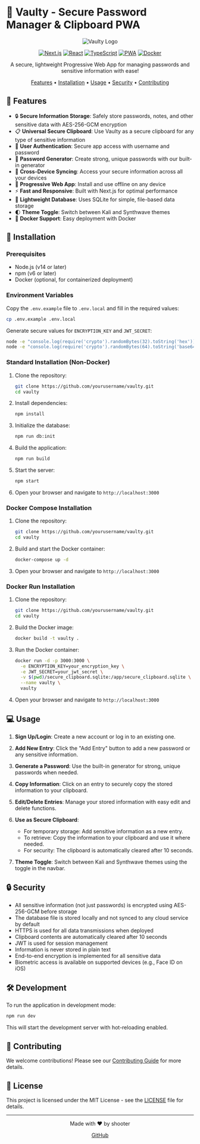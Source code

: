 # 🔐 Vaulty - Secure Password Manager & Clipboard PWA

<div align="center">

![Vaulty Logo](https://via.placeholder.com/150)

[![Next.js](https://img.shields.io/badge/Next.js-000000?style=for-the-badge&logo=next.js&logoColor=white)](https://nextjs.org/)
[![React](https://img.shields.io/badge/React-61DAFB?style=for-the-badge&logo=react&logoColor=black)](https://reactjs.org/)
[![TypeScript](https://img.shields.io/badge/TypeScript-3178C6?style=for-the-badge&logo=typescript&logoColor=white)](https://www.typescriptlang.org/)
[![PWA](https://img.shields.io/badge/PWA-5A0FC8?style=for-the-badge&logo=pwa&logoColor=white)](https://web.dev/progressive-web-apps/)
[![Docker](https://img.shields.io/badge/Docker-2496ED?style=for-the-badge&logo=docker&logoColor=white)](https://www.docker.com/)

A secure, lightweight Progressive Web App for managing passwords and sensitive information with ease!

[Features](#-features) • [Installation](#-installation) • [Usage](#-usage) • [Security](#-security) • [Contributing](#-contributing)

</div>

## 🌟 Features

- 🔒 **Secure Information Storage**: Safely store passwords, notes, and other sensitive data with AES-256-GCM encryption
- 📋 **Universal Secure Clipboard**: Use Vaulty as a secure clipboard for any type of sensitive information
- 🔢 **User Authentication**: Secure app access with username and password
- 🎲 **Password Generator**: Create strong, unique passwords with our built-in generator
- 📱 **Cross-Device Syncing**: Access your secure information across all your devices
- 🚀 **Progressive Web App**: Install and use offline on any device
- ⚡ **Fast and Responsive**: Built with Next.js for optimal performance
- 💾 **Lightweight Database**: Uses SQLite for simple, file-based data storage
- 🌓 **Theme Toggle**: Switch between Kali and Synthwave themes
- 🐳 **Docker Support**: Easy deployment with Docker

## 🚀 Installation

### Prerequisites

- Node.js (v14 or later)
- npm (v6 or later)
- Docker (optional, for containerized deployment)

### Environment Variables

Copy the `.env.example` file to `.env.local` and fill in the required values:

```bash
cp .env.example .env.local
```

Generate secure values for `ENCRYPTION_KEY` and `JWT_SECRET`:

```bash
node -e "console.log(require('crypto').randomBytes(32).toString('hex'))"  # For ENCRYPTION_KEY
node -e "console.log(require('crypto').randomBytes(64).toString('base64'))"  # For JWT_SECRET
```

### Standard Installation (Non-Docker)

1. Clone the repository:
   ```bash
   git clone https://github.com/yourusername/vaulty.git
   cd vaulty
   ```

2. Install dependencies:
   ```bash
   npm install
   ```

3. Initialize the database:
   ```bash
   npm run db:init
   ```

4. Build the application:
   ```bash
   npm run build
   ```

5. Start the server:
   ```bash
   npm start
   ```

6. Open your browser and navigate to `http://localhost:3000`

### Docker Compose Installation

1. Clone the repository:
   ```bash
   git clone https://github.com/yourusername/vaulty.git
   cd vaulty
   ```

2. Build and start the Docker container:
   ```bash
   docker-compose up -d
   ```

3. Open your browser and navigate to `http://localhost:3000`

### Docker Run Installation

1. Clone the repository:
   ```bash
   git clone https://github.com/yourusername/vaulty.git
   cd vaulty
   ```

2. Build the Docker image:
   ```bash
   docker build -t vaulty .
   ```

3. Run the Docker container:
   ```bash
   docker run -d -p 3000:3000 \
     -e ENCRYPTION_KEY=your_encryption_key \
     -e JWT_SECRET=your_jwt_secret \
     -v $(pwd)/secure_clipboard.sqlite:/app/secure_clipboard.sqlite \
     --name vaulty \
     vaulty
   ```

4. Open your browser and navigate to `http://localhost:3000`

## 💻 Usage

1. **Sign Up/Login**: Create a new account or log in to an existing one.

2. **Add New Entry**: Click the "Add Entry" button to add a new password or any sensitive information.

3. **Generate a Password**: Use the built-in generator for strong, unique passwords when needed.

4. **Copy Information**: Click on an entry to securely copy the stored information to your clipboard.

5. **Edit/Delete Entries**: Manage your stored information with easy edit and delete functions.

6. **Use as Secure Clipboard**: 
   - For temporary storage: Add sensitive information as a new entry.
   - To retrieve: Copy the information to your clipboard and use it where needed.
   - For security: The clipboard is automatically cleared after 10 seconds.

7. **Theme Toggle**: Switch between Kali and Synthwave themes using the toggle in the navbar.

## 🔒 Security

- All sensitive information (not just passwords) is encrypted using AES-256-GCM before storage
- The database file is stored locally and not synced to any cloud service by default
- HTTPS is used for all data transmissions when deployed
- Clipboard contents are automatically cleared after 10 seconds
- JWT is used for session management
- Information is never stored in plain text
- End-to-end encryption is implemented for all sensitive data
- Biometric access is available on supported devices (e.g., Face ID on iOS)

## 🛠️ Development

To run the application in development mode:

```bash
npm run dev
```

This will start the development server with hot-reloading enabled.

## 🤝 Contributing

We welcome contributions! Please see our [Contributing Guide](CONTRIBUTING.md) for more details.

## 📄 License

This project is licensed under the MIT License - see the [LICENSE](LICENSE) file for details.

---

<div align="center">
Made with ❤️ by shooter

[GitHub](https://github.com/shooter-git)
</div>